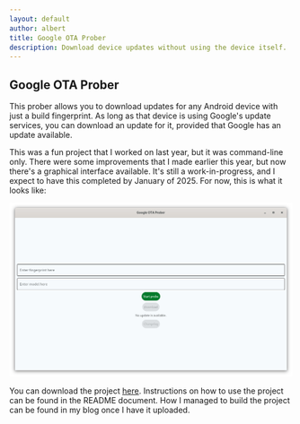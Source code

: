 ```yaml
---
layout: default
author: albert
title: Google OTA Prober
description: Download device updates without using the device itself.
---
```


## Google OTA Prober

This prober allows you to download updates for any Android device with just a build fingerprint. As long as that device is using Google's update services, you can download an update for it, provided that Google has an update available.

This was a fun project that I worked on last year, but it was command-line only. There were some improvements that I made earlier this year, but now there's a graphical interface available. It's still a work-in-progress, and I expect to have this completed by January of 2025. For now, this is what it looks like:

![The prober itself](/assets/img/prober-gui.png)

You can download the project [here](https://github.com/tangalbert919/google-ota-prober). Instructions on how to use the project can be found in the README document. How I managed to build the project can be found in my blog once I have it uploaded.
